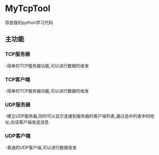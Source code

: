 
# MyTcpTool
存放我的python学习代码

## 主功能

### TCP服务器

-简单的TCP服务器功能,可以进行数据的收发

### TCP客户端

-简单的TCP服务器功能,可以进行数据的收发

### UDP服务器

-建立UDP服务器,同时可以显示连接到服务器的客户端列表,通过选中列表中的地址,向该客户端发送消息

### UDP客户端

-普通的UDP客户端,可以进行数据收发
